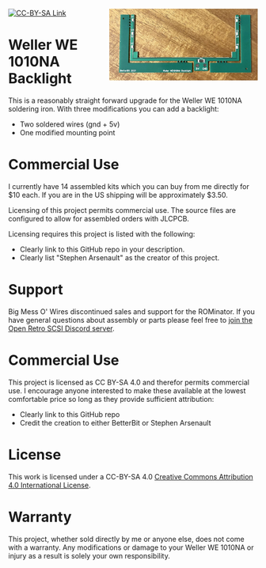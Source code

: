 [![CC-BY-SA Link](https://img.shields.io/badge/License-CC%20BY--SA%204.0-lightgrey.svg)](http://creativecommons.org/licenses/by-sa/4.0)
<img align="right" width="300" src="images/assembled_board.jpg?raw=true">

# Weller WE 1010NA Backlight
This is a reasonably straight forward upgrade for the Weller WE 1010NA soldering iron. With three modifications you can add a backlight:
 - Two soldered wires (gnd + 5v)
 - One modified mounting point

# Commercial Use
I currently have 14 assembled kits which you can buy from me directly for $10 each. If you are in the US shipping will be approximately $3.50.

Licensing of this project permits commercial use. The source files are configured to allow for assembled orders with JLCPCB.

Licensing requires this project is listed with the following:
 - Clearly link to this GitHub repo in your description.
 - Clearly list "Stephen Arsenault" as the creator of this project.


# Support
Big Mess O' Wires discontinued sales and support for the ROMinator. If you have general questions about assembly or parts please feel free to [join the Open Retro SCSI Discord server](https://discord.gg/5AtypUqFCT).

# Commercial Use
This project is licensed as CC BY-SA 4.0 and therefor permits commercial use. I encourage anyone interested to make these available at the lowest comfortable price so long as they provide sufficient attribution:
 - Clearly link to this GitHub repo
 - Credit the creation to either BetterBit or Stephen Arsenault

# License
This work is licensed under a CC-BY-SA 4.0
[Creative Commons Attribution 4.0 International License](http://creativecommons.org/licenses/by-sa/4.0).

# Warranty
This project, whether sold directly by me or anyone else, does not come with a warranty. Any modifications or damage to your Weller WE 1010NA or injury as a result is solely your own responsibility.
